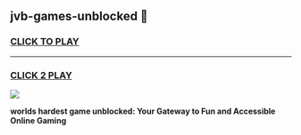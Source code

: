 
## jvb-games-unblocked 👋
<h3>
<a href="https://premium.freeplayer.one?title=jvb-games-unblocked&ref=14F">CLICK TO PLAY</a></h3>
<hr>

<h3>
<a href="https://premium.freeplayer.one?title=jvb-games-unblocked&ref=14F">CLICK 2 PLAY</a>
  
</h3>

<a href="https://premium.freeplayer.one?title=jvb-games-unblocked&ref=12F/"><img src="https://clearcache.store/games.png"></a>


**worlds hardest game unblocked: Your Gateway to Fun and Accessible Online Gaming**
